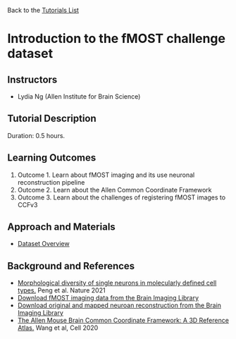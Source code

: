 Back to the [Tutorials List](../../README.md#tutorials-list)

# Introduction to the fMOST challenge dataset

## Instructors

- Lydia Ng (Allen Institute for Brain Science)

## Tutorial Description

<!-- Add a short paragraph describing the tutorial and duration. Recommended
durations is 0.5 to 1.5 hours. -->

Duration: 0.5 hours.

## Learning Outcomes

<!-- Describe here what you would like participants to learn by the end of the tutorial. -->

1. Outcome 1. Learn about fMOST imaging and its use neuronal reconstruction pipeline
2. Outcome 2. Learn about the Allen Common Coordinate Framework
3. Outcome 3. Learn about the challenges of registering fMOST images to CCFv3

## Approach and Materials

<!-- Describe here how the tutorial will be taught, e.g. slides, Jupyter
notebooks, and provide links to any materials. -->

- [Dataset Overview](Dataset%20Overview.ipynb)

## Background and References

<!-- Provide links to related publications and software repositories here. -->
- [Morphological diversity of single neurons in molecularly defined cell types.](https://www.nature.com/articles/s41586-021-03941-1) Peng et al. Nature 2021
- [Download fMOST imaging data from the Brain Imaging Library](https://download.brainimagelibrary.org/biccn/zeng/luo/fMOST/)
- [Download original and mapped neuroan reconstruction from the Brain Imaging Library](https://doi.brainimagelibrary.org/doi/10.35077/g.25)
- [The Allen Mouse Brain Common Coordinate Framework: A 3D Reference Atlas.](https://doi.org/10.1016/j.cell.2020.04.007) Wang et al, Cell 2020

